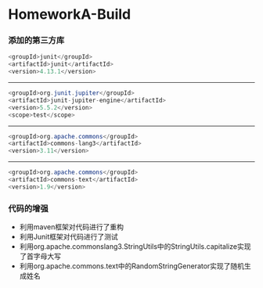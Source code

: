 # HomeworkA-Build
### 添加的第三方库
~~~ java
<groupId>junit</groupId>
<artifactId>junit</artifactId>
<version>4.13.1</version>
~~~
----
~~~ java
<groupId>org.junit.jupiter</groupId>
<artifactId>junit-jupiter-engine</artifactId>
<version>5.5.2</version>
<scope>test</scope>
~~~
----
~~~java
<groupId>org.apache.commons</groupId>
<artifactId>commons-lang3</artifactId>
<version>3.11</version>
~~~
----
~~~java
<groupId>org.apache.commons</groupId>
<artifactId>commons-text</artifactId>
<version>1.9</version>
~~~
### 代码的增强
* 利用maven框架对代码进行了重构
* 利用Junit框架对代码进行了测试
* 利用org.apache.commonslang3.StringUtils中的StringUtils.capitalize实现了首字母大写
* 利用org.apache.commons.text中的RandomStringGenerator实现了随机生成姓名
